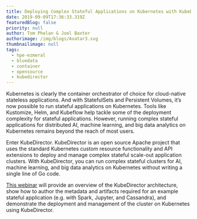 ```yaml
---
title: Deploying Complex Stateful Applications on Kubernetes with KubeDirector
date: 2019-09-09T17:36:33.319Z
featuredBlog: false
priority: null
author: Tom Phelan & Joel Baxter
authorimage: /img/blogs/Avatar3.svg
thumbnailimage: null
tags:
  - hpe-ezmeral
  - bluedata
  - container
  - opensource
  - kubedirector
---
```

Kubernetes is clearly the container orchestrator of choice for cloud-native stateless applications. And with StatefulSets and Persistent Volumes, it’s now possible to run stateful applications on Kubernetes. Tools like Kustomize, Helm, and Kubeflow help tackle some of the deployment complexity for stateful applications. However, running complex stateful applications for distributed AI, machine learning, and big data analytics on Kubernetes remains beyond the reach of most users.

Enter KubeDirector. KubeDirector is an open source Apache project that uses the standard Kubernetes custom resource functionality and API extensions to deploy and manage complex stateful scale-out application clusters. With KubeDirector, you can run complex stateful clusters for AI, machine learning, and big data analytics on Kubernetes without writing a single line of Go code.

[This webinar](https://www.youtube.com/watch?v=X2kEk5wLe9g) will provide an overview of the KubeDirector architecture, show how to author the metadata and artifacts required for an example stateful application (e.g. with Spark, Jupyter, and Cassandra), and demonstrate the deployment and management of the cluster on Kubernetes using KubeDirector.
